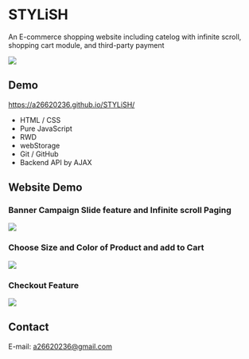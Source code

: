 # STYLiSH
An E-commerce shopping website including catelog with infinite scroll, shopping cart module, and third-party payment  

![](https://i.imgur.com/VIMhLy6.png)
## Demo
https://a26620236.github.io/STYLiSH/
- HTML / CSS
- Pure JavaScript
- RWD
- webStorage
- Git / GitHub
- Backend API by AJAX
## Website Demo
### Banner Campaign Slide feature and Infinite scroll Paging
![](https://i.imgur.com/YudSi2t.gif)


### Choose Size and Color of Product and add to Cart
![](https://i.imgur.com/zS6M8GX.gif)


### Checkout Feature
![](https://i.imgur.com/dfGwQtD.gif)

## Contact
E-mail: a26620236@gmail.com
